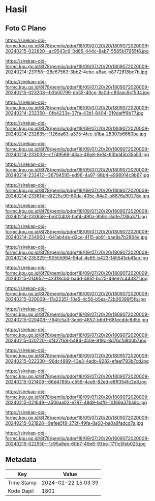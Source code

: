 # Hasil

## Foto C Plano

https://sirekap-obj-formc.kpu.go.id/8f78/pemilu/pdpr/18/09/07/20/20/1809072020009-20240215-022820--ac9543c6-0d85-444c-8ab7-5585b17955f6.jpg

https://sirekap-obj-formc.kpu.go.id/8f78/pemilu/pdpr/18/09/07/20/20/1809072020009-20240214-231158--28c67563-3bb2-4ebe-a8ae-b8772818bc7b.jpg

https://sirekap-obj-formc.kpu.go.id/8f78/pemilu/pdpr/18/09/07/20/20/1809072020009-20240215-023208--b3b00799-db55-40ce-8a0d-c80aac8cf534.jpg

https://sirekap-obj-formc.kpu.go.id/8f78/pemilu/pdpr/18/09/07/20/20/1809072020009-20240214-232350--0fb4233e-37fa-43b1-8404-019dafff8b77.jpg

https://sirekap-obj-formc.kpu.go.id/8f78/pemilu/pdpr/18/09/07/20/20/1809072020009-20240214-232635--1f26da63-a375-4fcc-b1ba-28307b6660ba.jpg

https://sirekap-obj-formc.kpu.go.id/8f78/pemilu/pdpr/18/09/07/20/20/1809072020009-20240214-233033--cf749568-43aa-48a8-8e14-63bd45b35a53.jpg

https://sirekap-obj-formc.kpu.go.id/8f78/pemilu/pdpr/18/09/07/20/20/1809072020009-20240214-233412--36794595-ed96-4a97-98b4-e998914c9b67.jpg

https://sirekap-obj-formc.kpu.go.id/8f78/pemilu/pdpr/18/09/07/20/20/1809072020009-20240214-233614--8f225c90-80da-435c-84a0-b6876a90278e.jpg

https://sirekap-obj-formc.kpu.go.id/8f78/pemilu/pdpr/18/09/07/20/20/1809072020009-20240214-233858--be312408-baf4-490a-9b9c-3a0e7f38a371.jpg

https://sirekap-obj-formc.kpu.go.id/8f78/pemilu/pdpr/18/09/07/20/20/1809072020009-20240214-234900--641ab4de-d2ce-4115-ab91-bae8a7b2864e.jpg

https://sirekap-obj-formc.kpu.go.id/8f78/pemilu/pdpr/18/09/07/20/20/1809072020009-20240214-235329--90555964-94af-4e65-b423-145541eb41ab.jpg

https://sirekap-obj-formc.kpu.go.id/8f78/pemilu/pdpr/18/09/07/20/20/1809072020009-20240215-014952--42318cb4-ba4d-485f-bc25-46ee2c44387f.jpg

https://sirekap-obj-formc.kpu.go.id/8f78/pemilu/pdpr/18/09/07/20/20/1809072020009-20240215-020009--17a22351-10e5-4c56-b5ea-72b06399f5fb.jpg

https://sirekap-obj-formc.kpu.go.id/8f78/pemilu/pdpr/18/09/07/20/20/1809072020009-20240215-020408--794fc5a3-3eb6-4652-b6d1-681ecddc8d5b.jpg

https://sirekap-obj-formc.kpu.go.id/8f78/pemilu/pdpr/18/09/07/20/20/1809072020009-20240215-020720--df427f68-b484-450e-919c-8d76cfd800b7.jpg

https://sirekap-obj-formc.kpu.go.id/8f78/pemilu/pdpr/18/09/07/20/20/1809072020009-20240215-022330--96dc4889-43e3-4adb-9282-efeef793b7cd.jpg

https://sirekap-obj-formc.kpu.go.id/8f78/pemilu/pdpr/18/09/07/20/20/1809072020009-20240215-021409--66d4785b-c559-4ce6-82ed-e8ff354fc2e8.jpg

https://sirekap-obj-formc.kpu.go.id/8f78/pemilu/pdpr/18/09/07/20/20/1809072020009-20240215-021649--a506aa02-e787-48d9-bdf6-10169a37ba9c.jpg

https://sirekap-obj-formc.kpu.go.id/8f78/pemilu/pdpr/18/09/07/20/20/1809072020009-20240215-021928--9efee5f9-272f-49fa-8a00-ba0a9fadcd7a.jpg

https://sirekap-obj-formc.kpu.go.id/8f78/pemilu/pdpr/18/09/07/20/20/1809072020009-20240215-022550--1c95a9eb-60b7-49e6-93be-1711c5feb025.jpg


## Metadata

| Key        | Value               |
| ---------- | ------------------- |
| Time Stamp | 2024-02-22 15:03:39 |
| Kode Dapil | 1801                |



